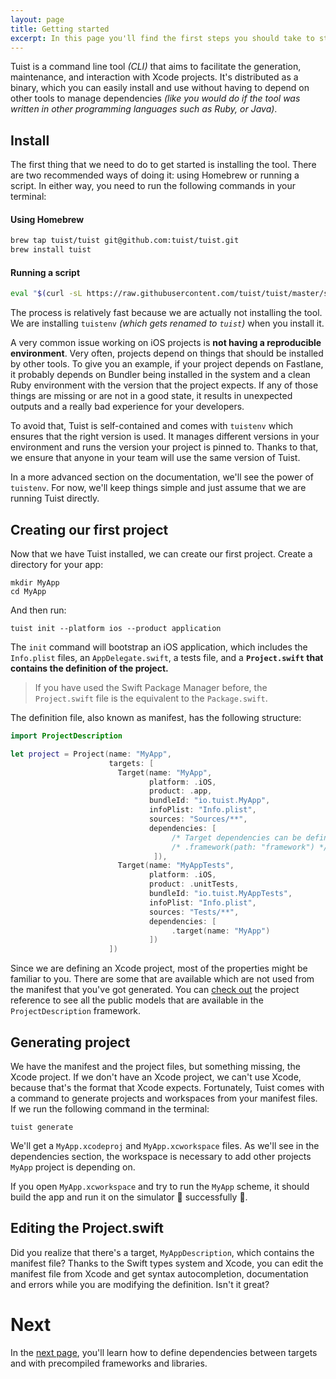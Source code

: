 ```yaml
---
layout: page
title: Getting started
excerpt: In this page you'll find the first steps you should take to start using Tuist.
---
```


Tuist is a command line tool *(CLI)* that aims to facilitate the generation, maintenance, and interaction with Xcode projects. It's distributed as a binary, which you can easily install and use without having to depend on other tools to manage dependencies *(like you would do if the tool was written in other programming languages such as Ruby, or Java)*. 

## Install

The first thing that we need to do to get started is installing the tool. There are two recommended ways of doing it: using Homebrew or running a script. In either way, you need to run the following commands in your terminal:

#### Using Homebrew

```bash
brew tap tuist/tuist git@github.com:tuist/tuist.git
brew install tuist
```

#### Running a script

```bash
eval "$(curl -sL https://raw.githubusercontent.com/tuist/tuist/master/script/install)"
```

The process is relatively fast because we are actually not installing the tool. We are installing `tuistenv` *(which gets renamed to `tuist`)* when you install it.

A very common issue working on iOS projects is **not having a reproducible environment**. Very often, projects depend on things that should be installed by other tools. To give you an example, if your project depends on Fastlane, it probably depends on Bundler being installed in the system and a clean Ruby environment with the version that the project expects. If any of those things are missing or are not in a good state, it results in unexpected outputs and a really bad experience for your developers.

To avoid that, Tuist is self-contained and comes with `tuistenv` which ensures that the right version is used. It manages different versions in your environment and runs the version your project is pinned to. Thanks to that, we ensure that anyone in your team will use the same version of Tuist. 

In a more advanced section on the documentation, we'll see the power of `tuistenv`. For now, we'll keep things simple and just assume that we are running Tuist directly.

## Creating our first project
Now that we have Tuist installed, we can create our first project. Create a directory for your app:

```
mkdir MyApp
cd MyApp
```

And then run:

```
tuist init --platform ios --product application
```

The `init` command will bootstrap an iOS application, which includes the `Info.plist` files, an `AppDelegate.swift`, a tests file, and a **`Project.swift` that contains the definition of the project.**

> If you have used the Swift Package Manager before, the `Project.swift` file is the equivalent to the `Package.swift`.

The definition file, also known as manifest, has the following structure:

```swift
import ProjectDescription

let project = Project(name: "MyApp",
                      targets: [
                        Target(name: "MyApp",
                               platform: .iOS,
                               product: .app,
                               bundleId: "io.tuist.MyApp",
                               infoPlist: "Info.plist",
                               sources: "Sources/**",
                               dependencies: [
                                    /* Target dependencies can be defined here */
                                    /* .framework(path: "framework") */
                                ]),
                        Target(name: "MyAppTests",
                               platform: .iOS,
                               product: .unitTests,
                               bundleId: "io.tuist.MyAppTests",
                               infoPlist: "Info.plist",
                               sources: "Tests/**",
                               dependencies: [
                                    .target(name: "MyApp")
                               ])
                      ])
```

Since we are defining an Xcode project, most of the properties might be familiar to you. There are some that are available which are not used from the manifest that you've got generated. You can [check out](https://tuist.github.io/tuist/index.html) the project reference to see all the public models that are available in the `ProjectDescription` framework.

## Generating project
We have the manifest and the project files, but something missing, the Xcode project. If we don't have an Xcode project, we can't use Xcode, because that's the format that Xcode expects. Fortunately, Tuist comes with a command to generate projects and workspaces from your manifest files. If we run the following command in the terminal:

```
tuist generate
```

We'll get a `MyApp.xcodeproj` and `MyApp.xcworkspace` files. As we'll see in the dependencies section, the workspace is necessary to add other projects `MyApp` project is depending on.

If you open `MyApp.xcworkspace` and try to run the `MyApp` scheme, it should build the app and run it on the simulator 📱 successfully 🎉.

## Editing the Project.swift
Did you realize that there's a target, `MyAppDescription`, which contains the manifest file? Thanks to the Swift types system and Xcode, you can edit the manifest file from Xcode and get syntax autocompletion, documentation and errors while you are modifying the definition. Isn't it great?

# Next
In the [next page](/docs/2-dependencies), you'll learn how to define dependencies between targets and with precompiled frameworks and libraries. 
